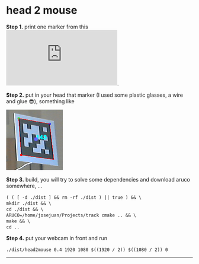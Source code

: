 # head 2 mouse

**Step 1.** print one marker from this ![marker template](https://github.com/josejuan/head2mouse/blob/master/markers.pdf).

**Step 2.** put in your head that marker (I used some plastic glasses, a wire and glue :sunglasses:), something like

![aruco](https://github.com/josejuan/head2mouse/blob/master/img/aruco.png)

**Step 3.** build, you will try to solve some dependencies and download aruco somewhere, ...
```
( ( [ -d ./dist ] && rm -rf ./dist ) || true ) && \
mkdir ./dist && \
cd ./dist && \
ARUCO=/home/josejuan/Projects/track cmake .. && \
make && \
cd ..
```

**Step 4.** put your webcam in front and run
```
./dist/head2mouse 0.4 1920 1080 $((1920 / 2)) $((1080 / 2)) 0
```

--------


